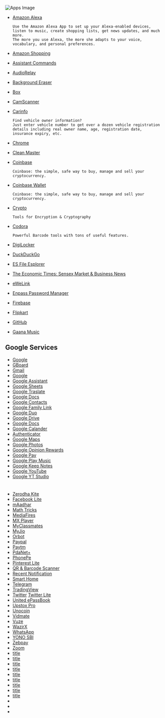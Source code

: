 ![Apps Image](https://github.com/SanjeevStephan/Linux/blob/master/102-Kali-Linux-on-Window/figlet-images/figlet-univers-apps-a-z.png)


* <a href="https://play.google.com/store/apps/details?id=com.amazon.dee.app">Amazon Alexa</a>

      Use the Amazon Alexa App to set up your Alexa-enabled devices,
      listen to music, create shopping lists, get news updates, and much more. 
      The more you use Alexa, the more she adapts to your voice, vocabulary, and personal preferences.
* <a href="https://play.google.com/store/apps/details?id=in.amazon.mShop.android.shopping">Amazon Shopping</a>
* <a href="">Assistant Commands</a>
* <a href="https://play.google.com/store/apps/details?id=com.azefsw.audioconnect">AudioRelay</a>
* <a href="https://play.google.com/store/apps/details?id=com.handycloset.android.eraser">Background Eraser</a>
* <a href="https://play.google.com/store/apps/details?id=com.box.android">Box</a>
* <a href="https://play.google.com/store/apps/details?id=com.intsig.camscanner">CamScanner</a>
* <a href="https://play.google.com/store/apps/details?id=com.cuvora.carinfo">Carinfo</a>

      Find vehicle owner information? 
      Just enter vehicle number to get over a dozen vehicle registration
      details including real owner name, age, registration date, insurance expiry, etc. 
* <a href="">Chrome</a>
* <a href="">Clean Master</a>
* <a href="https://play.google.com/store/apps/details?id=com.coinbase.android">Coinbase</a>

      Coinbase: the simple, safe way to buy, manage and sell your cryptocurrency.
* <a href="https://play.google.com/store/apps/details?id=org.toshi">Coinbase Wallet</a>

      Coinbase: the simple, safe way to buy, manage and sell your cryptocurrency.
* <a href="https://play.google.com/store/apps/details?id=com.kokoschka.michael.crypto">Crypto</a>

      Tools for Encryption & Cryptography
* <a href="https://play.google.com/store/apps/details?id=com.kokoschka.michael.qrtools">Codora</a>
  
      Powerful Barcode tools with tons of useful features.
* <a href="https://play.google.com/store/apps/details?id=com.digilocker.android">DigiLocker</a>
* <a href="https://play.google.com/store/apps/details?id=com.duckduckgo.mobile.android">DuckDuckGo</a>
* <a href="https://apkpure.com/es-file-explorer/com.estrongs.android.pop">ES File Esplorer</a>
* <a href="https://play.google.com/store/apps/details?id=com.et.reader.activities">The Economic Times: Sensex,Market & Business News</a>
* <a href="https://play.google.com/store/apps/details?id=com.coolkit">eWeLink</a>
* <a href="https://play.google.com/store/apps/details?id=io.enpass.app">Enpass Password Manager</a>
* <a href="https://firebase.google.com/">Firebase</a>
* <a href="https://play.google.com/store/apps/details?id=com.flipkart.android">Flipkart</a>
* <a href="https://play.google.com/store/apps/details?id=com.github.android">GitHub</a>
* <a href="https://play.google.com/store/apps/details?id=com.google.android.inputmethod.latin">Gaana Music </a>
## Google Services
* <a href="https://play.google.com/store/apps/details?id=com.google.android.googlequicksearchbox">Google</a>
* <a href="https://play.google.com/store/apps/details?id=com.google.android.inputmethod.latin">GBoard</a>
* <a href="https://play.google.com/store/apps/details?id=com.google.android.gm">Gmail</a>
* <a href="https://play.google.com/store/apps/details?id=com.google.android.googlequicksearchbox">Google</a>
* <a href="https://play.google.com/store/apps/details?id=com.google.android.apps.googleassistant">Google Assistant</a>
* <a href="https://play.google.com/store/apps/details?id=com.google.android.apps.docs.editors.sheets">Google Sheets</a>
* <a href="https://play.google.com/store/apps/details?id=com.google.android.apps.translate">Google Traslate</a>
* <a href="https://play.google.com/store/apps/details?id=com.google.android.apps.docs.editors.docs">Google Docs</a>
* <a href="https://play.google.com/store/apps/details?id=com.google.android.contacts">Google Contacts</a>
* <a href="https://play.google.com/store/apps/details?id=com.google.android.apps.kids.familylink">Google Family Link</a>
* <a href="https://play.google.com/store/apps/details?id=com.google.android.apps.tachyon">Google Duo</a>
* <a href="https://play.google.com/store/apps/details?id=com.google.android.apps.docs">Google Drive</a>
* <a href="https://play.google.com/store/apps/details?id=com.google.android.apps.docs.editors.docs">Google Docs</a>
* <a href="">Google Calander</a>
* <a href="https://play.google.com/store/apps/details?id=com.google.android.apps.authenticator2">Authenticator</a>
* <a href="https://play.google.com/store/apps/details?id=com.google.android.apps.maps">Google Maps</a>
* <a href="https://play.google.com/store/apps/details?id=com.google.android.apps.photos">Google Photos</a>
* <a href="https://play.google.com/store/apps/details?id=com.google.android.apps.paidtasks">Google Opinion Rewards</a>
* <a href="https://play.google.com/store/apps/details?id=com.google.android.apps.nbu.paisa.user">Google Pay</a>
* <a href="https://play.google.com/store/apps/details?id=com.google.android.music">Google Play Music</a>
* <a href="https://play.google.com/store/apps/details?id=com.google.android.keep">Google Keep Notes</a>
* <a href="https://play.google.com/store/apps/details?id=com.google.android.youtube">Google YouTube</a>
* <a href="https://play.google.com/store/apps/details?id=com.google.android.apps.youtube.creator">Google YT Studio</a>
# 
* <a href="https://play.google.com/store/apps/details?id=com.zerodha.kite3">Zerodha Kite</a>
* <a href="https://play.google.com/store/apps/details?id=com.facebook.lite">Facebook Lite</a>
* <a href="https://play.google.com/store/apps/details?id=in.gov.uidai.mAadhaarPlus">mAadhar</a>
* <a href="https://play.google.com/store/apps/details?id=example.matharithmetics">Math Tricks</a>
* <a href="https://play.google.com/store/apps/details?id=com.mediafire.android">MediaFires</a>
* <a href="https://play.google.com/store/apps/details?id=com.mxtech.videoplayer.ad">MX Player</a>
* <a href="">MyClassmates</a>
* <a href="https://play.google.com/store/apps/details?id=com.jio.myjio">MyJio</a>
* <a href="https://play.google.com/store/apps/details?id=org.torproject.android">Orbot</a>
* <a href="https://play.google.com/store/apps/details?id=com.paypal.android.p2pmobile">Paypal</a>
* <a href="https://play.google.com/store/apps/details?id=net.one97.paytm">Paytm</a>
* <a href="https://play.google.com/store/apps/details?id=com.pdanet">PdaNet+</a>
* <a href="https://play.google.com/store/apps/details?id=com.phonepe.app">PhonePe</a>
* <a href="https://play.google.com/store/apps/details?id=com.pinterest.twa">Pinterest Lite</a>
* <a href="https://play.google.com/store/apps/details?id=com.gamma.scan">QR & Barcode Scanner</a>
* <a href="https://play.google.com/store/apps/details?id=com.libin.notification">Recent Notification</a>
* <a href="">Smart Home</a>
* <a href="https://play.google.com/store/apps/details?id=org.telegram.messenger">Telegram</a>
* <a href="https://play.google.com/store/apps/details?id=com.tradingview.tradingviewapp">TradingView</a>
* <a href="https://play.google.com/store/apps/details?id=com.twitter.android">Twitter</a>
 <a href="https://play.google.com/store/apps/details?id=com.twitter.android.lite">Twitter Lite</a>
* <a href="https://play.google.com/store/apps/details?id=com.lcode.unitedbankmbook">United ePassBook</a>
* <a href="https://play.google.com/store/apps/details?id=in.upstox.pro">Upstox Pro</a>
* <a href="https://play.google.com/store/apps/details?id=com.unocoin.unocoinwallet">Unocoin</a>
* <a href="https://apkpure.com/vidmate-downloader-hd-live-tv/com.nemo.vidmate">Vidmate</a>
* <a href="https://play.google.com/store/apps/details?id=com.vuze.torrent.downloader">Vuze</a>
* <a href="https://play.google.com/store/apps/details?id=com.wrx.wazirx">WazirX</a>
* <a href="https://play.google.com/store/apps/details?id=com.whatsapp">WhatsApp</a>
* <a href="https://play.google.com/store/apps/details?id=com.sbi.lotusintouch">YONO SBI</a>
* <a href="https://play.google.com/store/apps/details?id=zebpay.Application">Zebpay</a>
* <a href="https://play.google.com/store/apps/details?id=us.zoom.videomeetings">Zoom</a>
* <a href="">title</a>
* <a href="">title</a>
* <a href="">title</a>
* <a href="">title</a>
* <a href="">title</a>
* <a href="">title</a>
* <a href="">title</a>
* <a href="">title</a>
* <a href="">title</a>
* <a href=""></a>
* <a href=""></a>
* <a href=""></a>
